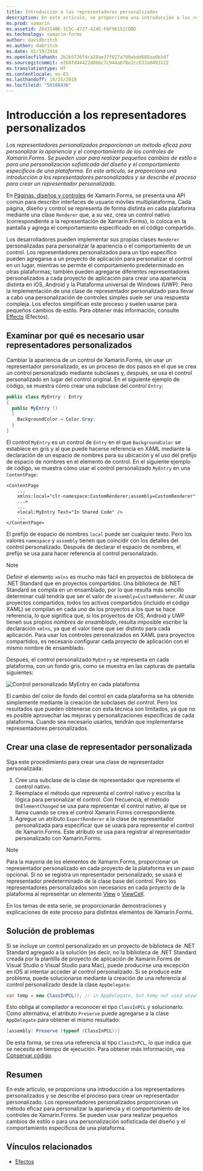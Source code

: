 ```yaml
---
title: Introducción a los representadores personalizados
description: En este artículo, se proporciona una introducción a los representadores personalizados y se describe el proceso para crear un representador personalizado.
ms.prod: xamarin
ms.assetid: 264314BE-1C5C-4727-A14E-F6F98151CDBD
ms.technology: xamarin-forms
author: davidbritch
ms.author: dabritch
ms.date: 01/19/2016
ms.openlocfilehash: 2b2b5726f4ca28ae37f027a700abdd688aa0b1d7
ms.sourcegitcommit: e268fd44422d0bbc7c944a678e2cc633a0493122
ms.translationtype: HT
ms.contentlocale: es-ES
ms.lasthandoff: 10/25/2018
ms.locfileid: "50108436"
---
```

# <a name="introduction-to-custom-renderers"></a>Introducción a los representadores personalizados

_Los representadores personalizados proporcionan un método eficaz para personalizar la apariencia y el comportamiento de los controles de Xamarin.Forms. Se pueden usar para realizar pequeños cambios de estilo o para una personalización sofisticada del diseño y el comportamiento específicos de una plataforma. En este artículo, se proporciona una introducción a los representadores personalizados y se describe el proceso para crear un representador personalizado._

En [Páginas, diseños y controles](~/xamarin-forms/user-interface/controls/index.md) de Xamarin.Forms, se presenta una API común para describir interfaces de usuario móviles multiplataforma. Cada página, diseño y control se representa de forma distinta en cada plataforma mediante una clase `Renderer` que, a su vez, crea un control nativo (correspondiente a la representación de Xamarin.Forms), lo coloca en la pantalla y agrega el comportamiento especificado en el código compartido.

Los desarrolladores pueden implementar sus propias clases `Renderer` personalizadas para personalizar la apariencia o el comportamiento de un control. Los representadores personalizados para un tipo específico pueden agregarse a un proyecto de aplicación para personalizar el control en un lugar, mientras se permite el comportamiento predeterminado en otras plataformas; también pueden agregarse diferentes representadores personalizados a cada proyecto de aplicación para crear una apariencia distinta en iOS, Android y la Plataforma universal de Windows (UWP). Pero la implementación de una clase de representador personalizado para llevar a cabo una personalización de controles simples suele ser una respuesta compleja. Los efectos simplifican este proceso y suelen usarse para pequeños cambios de estilo. Para obtener más información, consulte [Effects](~/xamarin-forms/app-fundamentals/effects/index.md) (Efectos).

## <a name="examining-why-custom-renderers-are-necessary"></a>Examinar por qué es necesario usar representadores personalizados

Cambiar la apariencia de un control de Xamarin.Forms, sin usar un representador personalizado, es un proceso de dos pasos en el que se crea un control personalizado mediante subclases y, después, se usa el control personalizado en lugar del control original. En el siguiente ejemplo de código, se muestra cómo crear una subclase del control `Entry`:

```csharp
public class MyEntry : Entry
{
  public MyEntry ()
  {
    BackgroundColor = Color.Gray;
  }
}
```

El control `MyEntry` es un control de `Entry` en el que `BackgroundColor` se establece en gris y al que puede hacerse referencia en XAML mediante la declaración de un espacio de nombres para su ubicación y el uso del prefijo de espacio de nombres en el elemento de control. En el siguiente ejemplo de código, se muestra cómo usar el control personalizado `MyEntry` en una `ContentPage`:

```xaml
<ContentPage
    ...
    xmlns:local="clr-namespace:CustomRenderer;assembly=CustomRenderer"
    ...>
    ...
    <local:MyEntry Text="In Shared Code" />
    ...
</ContentPage>
```

El prefijo de espacio de nombres `local` puede ser cualquier texto. Pero los valores `namespace` y `assembly` tienen que coincidir con los detalles del control personalizado. Después de declarar el espacio de nombres, el prefijo se usa para hacer referencia al control personalizado.

> [!NOTE]
> Definir el elemento `xmlns` es mucho más fácil en proyectos de biblioteca de .NET Standard que en proyectos compartidos. Una biblioteca de .NET Standard se compila en un ensamblado, por lo que resulta más sencillo determinar cuál tendría que ser el valor de `assembly=CustomRenderer`. Al usar proyectos compartidos, todos los activos compartidos (incluido el código XAML) se compilan en cada uno de los proyectos a los que se hace referencia, lo que significa que, si los proyectos de iOS, Android y UWP tienen sus propios *nombres de ensamblado*, resulta imposible escribir la declaración `xmlns`, ya que el valor tiene que ser distinto para cada aplicación. Para usar los controles personalizados en XAML para proyectos compartidos, es necesario configurar cada proyecto de aplicación con el mismo nombre de ensamblado.

Después, el control personalizado `MyEntry` se representa en cada plataforma, con un fondo gris, como se muestra en las capturas de pantalla siguientes:

![](introduction-images/screenshots.png "Control personalizado MyEntry en cada plataforma")

El cambio del color de fondo del control en cada plataforma se ha obtenido simplemente mediante la creación de subclases del control. Pero los resultados que pueden obtenerse con esta técnica son limitados, ya que no es posible aprovechar las mejoras y personalizaciones específicas de cada plataforma. Cuando sea necesario usarlos, tendrán que implementarse representadores personalizados.

## <a name="creating-a-custom-renderer-class"></a>Crear una clase de representador personalizada

Siga este procedimiento para crear una clase de representador personalizada:

1. Cree una subclase de la clase de representador que represente el control nativo.
1. Reemplace el método que representa el control nativo y escriba la lógica para personalizar el control. Con frecuencia, el método `OnElementChanged` se usa para representar el control nativo, al que se llama cuando se crea el control Xamarin.Forms correspondiente.
1. Agregue un atributo `ExportRenderer` a la clase de representador personalizada para especificar que se usará para representar el control de Xamarin.Forms. Este atributo se usa para registrar al representador personalizado con Xamarin.Forms.

> [!NOTE]
> Para la mayoría de los elementos de Xamarin.Forms, proporcionar un representador personalizado en cada proyecto de la plataforma es un paso opcional. Si no se registra un representador personalizado, se usará el representador predeterminado de la clase base del control. Pero los representadores personalizados son necesarios en cada proyecto de la plataforma al representar un elemento [View](xref:Xamarin.Forms.View) o [ViewCell](xref:Xamarin.Forms.ViewCell).

En los temas de esta serie, se proporcionarán demostraciones y explicaciones de este proceso para distintos elementos de Xamarin.Forms.

## <a name="troubleshooting"></a>Solución de problemas

Si se incluye un control personalizado en un proyecto de biblioteca de .NET Standard agregado a la solución (es decir, no la biblioteca de .NET Standard creada por la plantilla de proyecto de aplicación de Xamarin.Forms de Visual Studio o Visual Studio para Mac), puede producirse una excepción en iOS al intentar acceder al control personalizado. Si se produce este problema, puede solucionarse mediante la creación de una referencia al control personalizado desde la clase `AppDelegate`:

```csharp
var temp = new ClassInPCL(); // in AppDelegate, but temp not used anywhere
```

Esto obliga al compilador a reconocer el tipo `ClassInPCL` y solucionarlo. Como alternativa, el atributo `Preserve` puede agregarse a la clase `AppDelegate` para obtener el mismo resultado:

```csharp
[assembly: Preserve (typeof (ClassInPCL))]
```

De esta forma, se crea una referencia al tipo `ClassInPCL`, lo que indica que se necesita en tiempo de ejecución. Para obtener más información, vea [Conservar código](~/ios/deploy-test/linker.md).

## <a name="summary"></a>Resumen

En este artículo, se proporciona una introducción a los representadores personalizados y se describe el proceso para crear un representador personalizado. Los representadores personalizados proporcionan un método eficaz para personalizar la apariencia y el comportamiento de los controles de Xamarin.Forms. Se pueden usar para realizar pequeños cambios de estilo o para una personalización sofisticada del diseño y el comportamiento específicos de una plataforma.


## <a name="related-links"></a>Vínculos relacionados

- [Efectos](~/xamarin-forms/app-fundamentals/effects/index.md)
